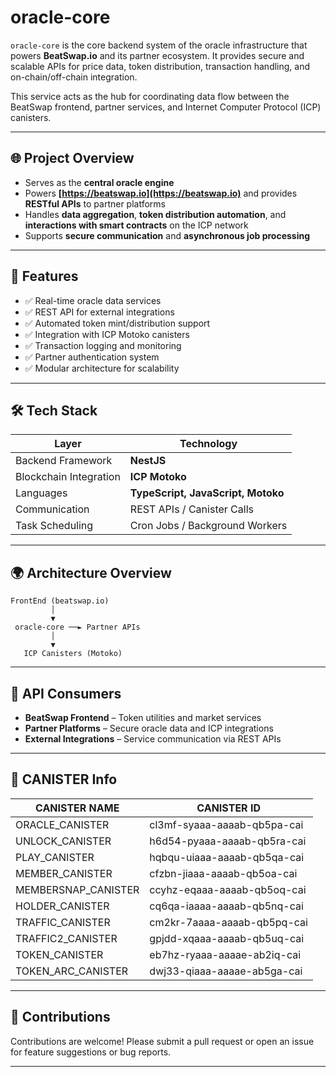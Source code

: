 # oracle-core

`oracle-core` is the core backend system of the oracle infrastructure that powers **BeatSwap.io** and its partner ecosystem. It provides secure and scalable APIs for price data, token distribution, transaction handling, and on-chain/off-chain integration.

This service acts as the hub for coordinating data flow between the BeatSwap frontend, partner services, and Internet Computer Protocol (ICP) canisters.

---

## 🌐 Project Overview

* Serves as the **central oracle engine**
* Powers **[https://beatswap.io](https://beatswap.io)** and provides **RESTful APIs** to partner platforms
* Handles **data aggregation**, **token distribution automation**, and **interactions with smart contracts** on the ICP network
* Supports **secure communication** and **asynchronous job processing**

---

## 🚀 Features

* ✅ Real-time oracle data services
* ✅ REST API for external integrations
* ✅ Automated token mint/distribution support
* ✅ Integration with ICP Motoko canisters
* ✅ Transaction logging and monitoring
* ✅ Partner authentication system
* ✅ Modular architecture for scalability

---

## 🛠 Tech Stack

| Layer                  | Technology                         |
| ---------------------- | ---------------------------------- |
| Backend Framework      | **NestJS**                         |
| Blockchain Integration | **ICP Motoko**                     |
| Languages              | **TypeScript, JavaScript, Motoko** |
| Communication          | REST APIs / Canister Calls         |
| Task Scheduling        | Cron Jobs / Background Workers     |

---

## 🌍 Architecture Overview

```
FrontEnd (beatswap.io)
         │
         ▼
 oracle-core ──► Partner APIs
         │
         ▼
   ICP Canisters (Motoko)
```

---

## 📡 API Consumers

* **BeatSwap Frontend** – Token utilities and market services
* **Partner Platforms** – Secure oracle data and ICP integrations
* **External Integrations** – Service communication via REST APIs

---


## 📡 CANISTER Info

| CANISTER NAME       | CANISTER ID                        |
| --------------------| ---------------------------------- |
| ORACLE_CANISTER     | cl3mf-syaaa-aaaab-qb5pa-cai        |
| UNLOCK_CANISTER     | h6d54-pyaaa-aaaab-qb5ra-cai        |
| PLAY_CANISTER       | hqbqu-uiaaa-aaaab-qb5qa-cai        |
| MEMBER_CANISTER     | cfzbn-jiaaa-aaaab-qb5oa-cai        |
| MEMBERSNAP_CANISTER | ccyhz-eqaaa-aaaab-qb5oq-cai        |
| HOLDER_CANISTER     | cq6qa-iaaaa-aaaab-qb5nq-cai        |
| TRAFFIC_CANISTER    | cm2kr-7aaaa-aaaab-qb5pq-cai        |
| TRAFFIC2_CANISTER   | gpjdd-xqaaa-aaaab-qb5uq-cai        |
| TOKEN_CANISTER      | eb7hz-ryaaa-aaaae-ab2iq-cai        |
| TOKEN_ARC_CANISTER  | dwj33-qiaaa-aaaae-ab5ga-cai        |

---

## 🤝 Contributions

Contributions are welcome! Please submit a pull request or open an issue for feature suggestions or bug reports.

---

